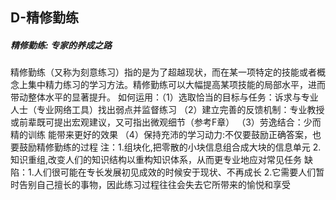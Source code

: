 ## D-精修勤练

##### 精修勤练: 专家的养成之路

精修勤练（又称为刻意练习）指的是为了超越现状，而在某一项特定的技能或者概念上集中精力练习的学习方法。精修勤练可以大幅提高某项技能的局部水平，进而带动整体水平的显著提升。
如何运用：（1）选取恰当的目标与任务：诉求与专业人士（专业网络工具）找出弱点并监督练习
	  （2）建立完善的反馈机制：专业教授或前辈既可提出宏观建议，又可指出微观细节（参考F章）
	  （3）劳逸结合：少而精的训练 能带来更好的效果
	  （4）保持充沛的学习动力:不仅要鼓励正确答案，也要鼓励精修勤练的过程
注：1.组块化,把零散的小块信息组合成大块的信息单元
    2.知识重组,改变人们的知识结构以重构知识体系，从而更专业地应对常见任务
缺陷：1.人们很可能在专长发展初见成效的时候安于现状、不再成长
      2.它需要人们暂时告别自己擅长的事物，因此练习过程往往会失去它所带来的愉悦和享受
